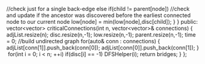 //check just for a single back-edge
else if(child != parent[node])
//check and update if the ancestor was discovered before the earliest connected node to our current node
low[node] = min(low[node],disc[child]);
}
}
public:
vector<vector<int>> criticalConnections(int n, vector<vector<int>>& connections) {
adjList.resize(n);
disc.resize(n,-1);
low.resize(n,-1);
parent.resize(n,-1);
time = 0;
//build undirected graph
for(auto& conn : connections)
{
adjList[conn[1]].push_back(conn[0]);
adjList[conn[0]].push_back(conn[1]);
}
​
for(int i = 0; i < n; ++i)
if(disc[i] == -1)
DFSHelper(i);
return bridges;
}
};
